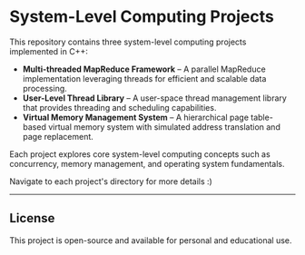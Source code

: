 # System-Level Computing Projects  

This repository contains three system-level computing projects implemented in C++:  

- **Multi-threaded MapReduce Framework** – A parallel MapReduce implementation leveraging threads for efficient and scalable data processing.  
- **User-Level Thread Library** – A user-space thread management library that provides threading and scheduling capabilities.  
- **Virtual Memory Management System** – A hierarchical page table-based virtual memory system with simulated address translation and page replacement.  

Each project explores core system-level computing concepts such as concurrency, memory management, and operating system fundamentals. 

Navigate to each project's directory for more details :)

---
## License
This project is open-source and available for personal and educational use.

